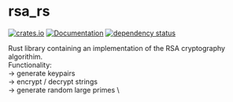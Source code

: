 # rsa_rs

[![crates.io][crate-image]][crate-link]
[![Documentation][doc-image]][doc-link]
[![dependency status][deps-image]][deps-link]

Rust library containing an implementation of the RSA cryptography algorithim.  \
Functionality: \
-> generate keypairs \
-> encrypt / decrypt strings \
-> generate random large primes \

[//]: # (badges)

[crate-image]: https://buildstats.info/crate/rsa_rs
[crate-link]: https://crates.io/crates/rsa_rs
[doc-image]: https://docs.rs/rsa_rs/badge.svg
[doc-link]: https://docs.rs/rsa_rs
[deps-image]: https://deps.rs/repo/github/goatm0n/rsa_rs/status.svg
[deps-link]: https://deps.rs/repo/github/goatm0n/rsa_rs

